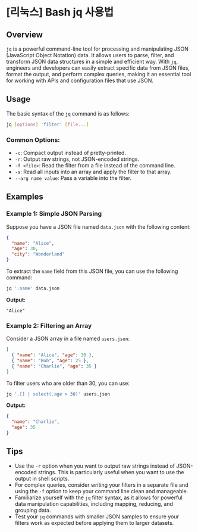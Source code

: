 # [리눅스] Bash jq 사용법

## Overview
`jq` is a powerful command-line tool for processing and manipulating JSON (JavaScript Object Notation) data. It allows users to parse, filter, and transform JSON data structures in a simple and efficient way. With `jq`, engineers and developers can easily extract specific data from JSON files, format the output, and perform complex queries, making it an essential tool for working with APIs and configuration files that use JSON.

## Usage
The basic syntax of the `jq` command is as follows:

```bash
jq [options] 'filter' [file...]
```

### Common Options:
- `-c`: Compact output instead of pretty-printed.
- `-r`: Output raw strings, not JSON-encoded strings.
- `-f <file>`: Read the filter from a file instead of the command line.
- `-s`: Read all inputs into an array and apply the filter to that array.
- `--arg name value`: Pass a variable into the filter.

## Examples

### Example 1: Simple JSON Parsing
Suppose you have a JSON file named `data.json` with the following content:

```json
{
  "name": "Alice",
  "age": 30,
  "city": "Wonderland"
}
```

To extract the `name` field from this JSON file, you can use the following command:

```bash
jq '.name' data.json
```

**Output:**
```
"Alice"
```

### Example 2: Filtering an Array
Consider a JSON array in a file named `users.json`:

```json
[
  { "name": "Alice", "age": 30 },
  { "name": "Bob", "age": 25 },
  { "name": "Charlie", "age": 35 }
]
```

To filter users who are older than 30, you can use:

```bash
jq '.[] | select(.age > 30)' users.json
```

**Output:**
```json
{
  "name": "Charlie",
  "age": 35
}
```

## Tips
- Use the `-r` option when you want to output raw strings instead of JSON-encoded strings. This is particularly useful when you want to use the output in shell scripts.
- For complex queries, consider writing your filters in a separate file and using the `-f` option to keep your command line clean and manageable.
- Familiarize yourself with the `jq` filter syntax, as it allows for powerful data manipulation capabilities, including mapping, reducing, and grouping data.
- Test your `jq` commands with smaller JSON samples to ensure your filters work as expected before applying them to larger datasets.